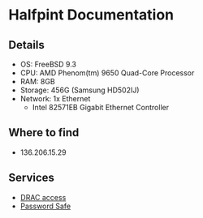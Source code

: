 # Halfpint Documentation

## Details

* OS: FreeBSD 9.3
* CPU: AMD Phenom(tm) 9650 Quad-Core Processor
* RAM: 8GB
* Storage: 456G (Samsung HD502IJ)
* Network: 1x Ethernet
    * Intel 82571EB Gigabit Ethernet Controller 

## Where to find

* 136.206.15.29

## Services

* [DRAC access](/procedures/dracaccess)
* [Password Safe](/procedures/pwsafe)
